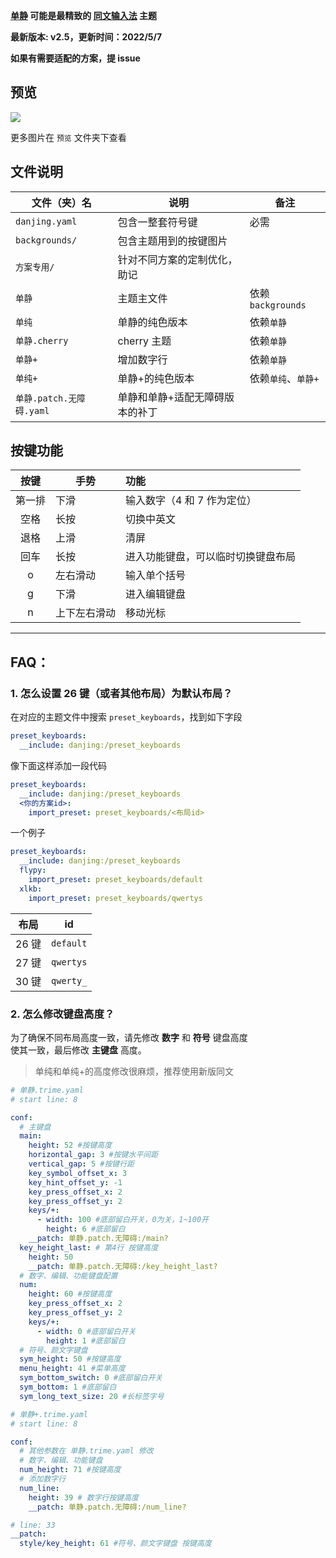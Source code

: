 **[单静][1] 可能是最精致的 [同文输入法][2] 主题**

**最新版本: v2.5，更新时间：2022/5/7**

**如果有需要适配的方案，提 issue**

[1]: https://github.com/cxcn/danjing
[2]: https://github.com/osfans/trime

## 预览

![](./预览/default_without_hint.png)

更多图片在 `预览` 文件夹下查看

## 文件说明

| 文件（夹）名             | 说明                            | 备注                |
| ------------------------ | ------------------------------- | ------------------- |
| `danjing.yaml`           | 包含一整套符号键                | 必需                |
| `backgrounds/`           | 包含主题用到的按键图片          |                     |
| `方案专用/`              | 针对不同方案的定制优化，助记    |                     |
| `单静`                   | 主题主文件                      | 依赖`backgrounds`   |
| `单纯`                   | 单静的纯色版本                  | 依赖`单静`          |
| `单静.cherry`            | cherry 主题                     | 依赖`单静`          |
| `单静+`                  | 增加数字行                      | 依赖`单静`          |
| `单纯+`                  | 单静+的纯色版本                 | 依赖`单纯`、`单静+` |
| `单静.patch.无障碍.yaml` | 单静和单静+适配无障碍版本的补丁 |                     |

## 按键功能

|  按键  | 手势         | 功能                               |
| :----: | ------------ | :--------------------------------- |
| 第一排 | 下滑         | 输入数字（4 和 7 作为定位）        |
|  空格  | 长按         | 切换中英文                         |
|  退格  | 上滑         | 清屏                               |
|  回车  | 长按         | 进入功能键盘，可以临时切换键盘布局 |
|   o    | 左右滑动     | 输入单个括号                       |
|   g    | 下滑         | 进入编辑键盘                       |
|   n    | 上下左右滑动 | 移动光标                           |

---

## FAQ：

### 1. 怎么设置 26 键（或者其他布局）为默认布局？

在对应的主题文件中搜索 `preset_keyboards`，找到如下字段

```yaml
preset_keyboards:
  __include: danjing:/preset_keyboards
```

像下面这样添加一段代码

```yaml
preset_keyboards:
  __include: danjing:/preset_keyboards
  <你的方案id>:
    import_preset: preset_keyboards/<布局id>
```

一个例子

```yaml
preset_keyboards:
  __include: danjing:/preset_keyboards
  flypy:
    import_preset: preset_keyboards/default
  xlkb:
    import_preset: preset_keyboards/qwertys
```

| 布局  | id        |
| ----- | --------- |
| 26 键 | `default` |
| 27 键 | `qwertys` |
| 30 键 | `qwerty_` |

### 2. 怎么修改键盘高度？

为了确保不同布局高度一致，请先修改 **数字** 和 **符号** 键盘高度  
使其一致，最后修改 **主键盘** 高度。

> 单纯和单纯+的高度修改很麻烦，推荐使用新版同文

```yaml
# 单静.trime.yaml
# start line: 8

conf:
  # 主键盘
  main:
    height: 52 #按键高度
    horizontal_gap: 3 #按键水平间距
    vertical_gap: 5 #按键行距
    key_symbol_offset_x: 3
    key_hint_offset_y: -1
    key_press_offset_x: 2
    key_press_offset_y: 2
    keys/+:
      - width: 100 #底部留白开关，0为关，1~100开
        height: 6 #底部留白
    __patch: 单静.patch.无障碍:/main?
  key_height_last: # 第4行 按键高度
    height: 50
    __patch: 单静.patch.无障碍:/key_height_last?
  # 数字、编辑、功能键盘配置
  num:
    height: 60 #按键高度
    key_press_offset_x: 2
    key_press_offset_y: 2
    keys/+:
      - width: 0 #底部留白开关
        height: 1 #底部留白
  # 符号、颜文字键盘
  sym_height: 50 #按键高度
  menu_height: 41 #菜单高度
  sym_bottom_switch: 0 #底部留白开关
  sym_bottom: 1 #底部留白
  sym_long_text_size: 20 #长标签字号
```

```yaml
# 单静+.trime.yaml
# start line: 8

conf:
  # 其他参数在 单静.trime.yaml 修改
  # 数字、编辑、功能键盘
  num_height: 71 #按键高度
  # 添加数字行
  num_line:
    height: 39 # 数字行按键高度
    __patch: 单静.patch.无障碍:/num_line?

# line: 33
__patch:
  style/key_height: 61 #符号、颜文字键盘 按键高度
```
